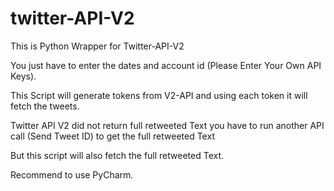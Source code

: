 # twitter-API-V2

This is Python Wrapper for Twitter-API-V2

You just have to enter the dates and account id (Please Enter Your Own API Keys).

This Script will generate tokens from V2-API and using each token it will fetch the tweets.

Twitter API V2 did not return full retweeted Text you have to run another API call (Send Tweet ID) to get the full retweeted Text

But this script will also fetch the full retweeted Text.

Recommend to use PyCharm.
